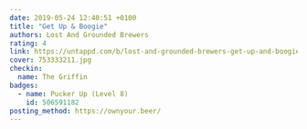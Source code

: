 ```yaml
---
date: 2019-05-24 12:40:51 +0100
title: "Get Up & Boogie"
authors: Lost And Grounded Brewers
rating: 4
link: https://untappd.com/b/lost-and-grounded-brewers-get-up-and-boogie/3099667
cover: 753333211.jpg
checkin:
  name: The Griffin
badges:
  - name: Pucker Up (Level 8)
    id: 506591182
posting_method: https://ownyour.beer/
---
```

